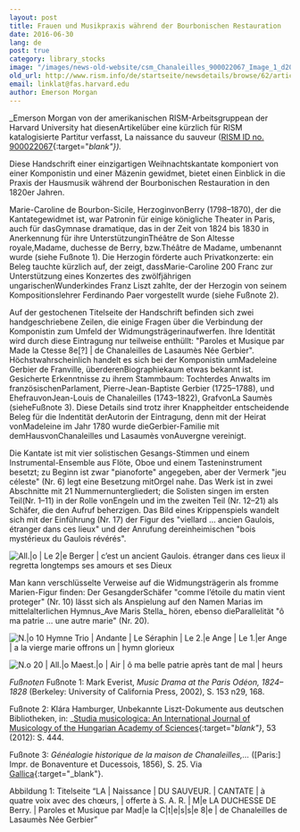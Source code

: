 ```yaml
---
layout: post
title: Frauen und Musikpraxis während der Bourbonischen Restauration
date: 2016-06-30
lang: de
post: true
category: library_stocks
image: "/images/news-old-website/csm_Chanaleilles_900022067_Image_1_d20c00d7ff.jpg"
old_url: http://www.rism.info/de/startseite/newsdetails/browse/62/article/64/women-and-music-making-during-the-bourbon-restoration.html
email: linklat@fas.harvard.edu
author: Emerson Morgan
---
```



_Emerson Morgan von der amerikanischen RISM-Arbeitsgruppean der Harvard University hat diesenArtikelüber eine kürzlich für RISM katalogisierte Partitur verfasst, La naissance du sauveur ([RISM ID no. 900022067](https://opac.rism.info/search?id=900022067){:target="_blank"})._

Diese Handschrift einer einzigartigen Weihnachtskantate komponiert von einer Komponistin und einer Mäzenin gewidmet, bietet einen Einblick in die Praxis der Hausmusik während der Bourbonischen Restauration in den 1820er Jahren.

Marie-Caroline de Bourbon-Sicile, HerzoginvonBerry (1798–1870), der die Kantategewidmet ist, war Patronin für einige königliche Theater in Paris, auch für dasGymnase dramatique, das in der Zeit von 1824 bis 1830 in Anerkennung für ihre UnterstützunginThéâtre de Son Altesse royale,Madame, duchesse de Berry, bzw.Théâtre de Madame, umbenannt wurde (siehe Fußnote 1). Die Herzogin förderte auch Privatkonzerte: ein Beleg tauchte kürzlich auf, der zeigt, dassMarie-Caroline 200 Franc zur Unterstützung eines Konzertes des zwölfjährigen ungarischenWunderkindes Franz Liszt zahlte, der der Herzogin von seinem Kompositionslehrer Ferdinando Paer vorgestellt wurde (siehe Fußnote 2).

Auf der gestochenen Titelseite der Handschrift befinden sich zwei handgeschriebene Zeilen, die einige Fragen über die Verbindung der Komponistin zum Umfeld der Widmungsträgerinaufwerfen. Ihre Identität wird durch diese Eintragung nur teilweise enthüllt: "Paroles et Musique par Made la Ctesse 8e[?] | de Chanaleilles de Lasaumès Née Gerbier". Höchstwahrscheinlich handelt es sich bei der Komponistin umMadeleine Gerbier de Franville, überderenBiographiekaum etwas bekannt ist. Gesicherte Erkenntnisse zu ihrem Stammbaum: Tochterdes Anwalts im französischenParlament, Pierre-Jean-Baptiste Gerbier (1725–1788), und EhefrauvonJean-Louis de Chanaleilles (1743–1822), GrafvonLa Saumès (sieheFußnote 3). Diese Details sind trotz ihrer Knappheitder entscheidende Beleg für die Indentität derAutorin der Eintragung, denn mit der Heirat vonMadeleine im Jahr 1780 wurde dieGerbier-Familie mit demHausvonChanaleilles und Lasaumès vonAuvergne vereinigt.

Die Kantate ist mit vier solistischen Gesangs-Stimmen und einem Instrumental-Ensemble aus Flöte, Oboe und einem Tasteninstrument besetzt; zu Beginn ist zwar "pianoforte" angegeben, aber der Vermerk "jeu céleste" (Nr. 6) legt eine Besetzung mitOrgel nahe. Das Werk ist in zwei Abschnitte mit 21 Nummernuntergliedert; die Solisten singen im ersten Teil(Nr. 1–11) in der Rolle vonEngeln und im the zweiten Teil (Nr. 12–21) als Schäfer, die den Aufruf beherzigen. Das Bild eines Krippenspiels wandelt sich mit der Einführung (Nr. 17) der Figur des "viellard … ancien Gaulois, étranger dans ces lieux" und der Anrufung dereinheimischen "bois mystérieux du Gaulois révérés".

![All.|o | Le 2|e Berger | c’est un ancient Gaulois. étranger dans ces lieux il regretta longtemps ses amours et ses Dieux](http://rism.info/resources-old-website/news/Chanaleilles_900022067_Image_2.jpg)



Man kann verschlüsselte Verweise auf die Widmungsträgerin als fromme Marien-Figur finden: Der GesangderSchäfer "comme l’étoile du matin vient proteger" (Nr. 10) lässt sich als Anspielung auf den Namen Marias im mittelalterlichen Hymnus_Ave Maris Stella_ hören, ebenso dieParallelität "ô ma patrie … une autre marie" (Nr. 20).

![N.|o 10 Hymne Trio | Andante | Le Séraphin | Le 2.|e Ange | Le 1.|er Ange | a la vierge marie offrons un | hymn glorieux](http://rism.info/resources-old-website/news/Chanaleilles_900022067_Image_3.jpg)



![N.o 20 | All.|o Maest.|o | Air | ô ma belle patrie après tant de mal | heurs](http://rism.info/resources-old-website/news/Chanaleilles_900022067_Image_4.jpg)



_Fußnoten_
Fußnote 1: Mark Everist, _Music Drama at the Paris Odéon, 1824–1828_ (Berkeley: University of California Press, 2002), S. 153 n29, 168.

Fußnote 2: Klára Hamburger, Unbekannte Liszt-Dokumente aus deutschen Bibliotheken, in: _[Studia musicologica: An International Journal of Musicology of the Hungarian Academy of Sciences](http://dx.doi.org/10.1556/SMus.53.2012.4.1){:target="_blank"}_, 53 (2012): S. 444.

Fußnote 3: _Généalogie historique de la maison de Chanaleilles,…_ ([Paris:] Impr. de Bonaventure et Ducessois, 1856), S. 25. Via [Gallica](http://gallica.bnf.fr/ark:/12148/bpt6k5543453r/f32.image){:target="_blank"}.



Abbildung 1: Titelseite “LA | Naissance | DU SAUVEUR. | CANTATE | à quatre voix avec des chœurs, | offerte à S. A. R. | M|e LA DUCHESSE DE Berry. | Paroles et Musique par Mad|e la C|t|e|s|s|e 8|e | de Chanaleilles de Lasaumès Née Gerbier”


